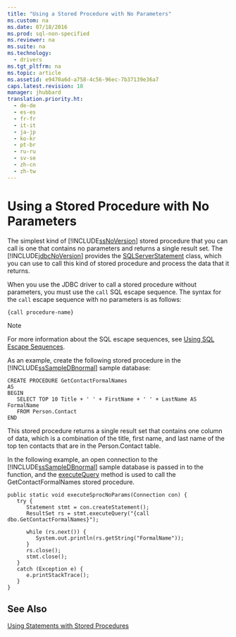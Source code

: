 ```yaml
---
title: "Using a Stored Procedure with No Parameters"
ms.custom: na
ms.date: 07/18/2016
ms.prod: sql-non-specified
ms.reviewer: na
ms.suite: na
ms.technology: 
  - drivers
ms.tgt_pltfrm: na
ms.topic: article
ms.assetid: e9470a6d-a758-4c56-96ec-7b37139e36a7
caps.latest.revision: 18
manager: jhubbard
translation.priority.ht: 
  - de-de
  - es-es
  - fr-fr
  - it-it
  - ja-jp
  - ko-kr
  - pt-br
  - ru-ru
  - sv-se
  - zh-cn
  - zh-tw
---
```

# Using a Stored Procedure with No Parameters
  The simplest kind of [!INCLUDE[ssNoVersion](../content/includes/ssNoVersion_md.md)] stored procedure that you can call is one that contains no parameters and returns a single result set. The [!INCLUDE[jdbcNoVersion](../content/includes/jdbcNoVersion_md.md)] provides the [SQLServerStatement](../content/SQLServerStatement-Class.md) class, which you can use to call this kind of stored procedure and process the data that it returns.  
  
 When you use the JDBC driver to call a stored procedure without parameters, you must use the `call` SQL escape sequence. The syntax for the `call` escape sequence with no parameters is as follows:  
  
 `{call procedure-name}`  
  
> [!NOTE]  
>  For more information about the SQL escape sequences, see [Using SQL Escape Sequences](../content/Using-SQL-Escape-Sequences.md).  
  
 As an example, create the following stored procedure in the [!INCLUDE[ssSampleDBnormal](../content/includes/ssSampleDBnormal_md.md)] sample database:  
  
```  
CREATE PROCEDURE GetContactFormalNames   
AS  
BEGIN  
   SELECT TOP 10 Title + ' ' + FirstName + ' ' + LastName AS FormalName   
   FROM Person.Contact  
END  
```  
  
 This stored procedure returns a single result set that contains one column of data, which is a combination of the title, first name, and last name of the top ten contacts that are in the Person.Contact table.  
  
 In the following example, an open connection to the [!INCLUDE[ssSampleDBnormal](../content/includes/ssSampleDBnormal_md.md)] sample database is passed in to the function, and the [executeQuery](../content/executeQuery-Method--SQLServerStatement-.md) method is used to call the GetContactFormalNames stored procedure.  
  
```  
public static void executeSprocNoParams(Connection con) {  
   try {  
      Statement stmt = con.createStatement();  
      ResultSet rs = stmt.executeQuery("{call dbo.GetContactFormalNames}");  
  
      while (rs.next()) {  
         System.out.println(rs.getString("FormalName"));  
      }  
      rs.close();  
      stmt.close();  
   }  
   catch (Exception e) {  
      e.printStackTrace();  
   }  
}  
```  
  
## See Also  
 [Using Statements with Stored Procedures](../content/Using-Statements-with-Stored-Procedures.md)  
  
  